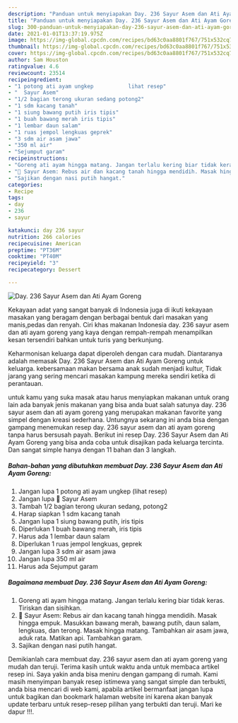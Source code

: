 ```yaml
---
description: "Panduan untuk menyiapakan Day. 236 Sayur Asem dan Ati Ayam Goreng terupdate"
title: "Panduan untuk menyiapakan Day. 236 Sayur Asem dan Ati Ayam Goreng terupdate"
slug: 300-panduan-untuk-menyiapakan-day-236-sayur-asem-dan-ati-ayam-goreng-terupdate
date: 2021-01-01T13:37:19.975Z
image: https://img-global.cpcdn.com/recipes/bd63c0aa8801f767/751x532cq70/day-236-sayur-asem-dan-ati-ayam-goreng-foto-resep-utama.jpg
thumbnail: https://img-global.cpcdn.com/recipes/bd63c0aa8801f767/751x532cq70/day-236-sayur-asem-dan-ati-ayam-goreng-foto-resep-utama.jpg
cover: https://img-global.cpcdn.com/recipes/bd63c0aa8801f767/751x532cq70/day-236-sayur-asem-dan-ati-ayam-goreng-foto-resep-utama.jpg
author: Sam Houston
ratingvalue: 4.6
reviewcount: 23514
recipeingredient:
- "1 potong ati ayam ungkep           lihat resep"
- "  Sayur Asem"
- "1/2 bagian terong ukuran sedang potong2"
- "1 sdm kacang tanah"
- "1 siung bawang putih iris tipis"
- "1 buah bawang merah iris tipis"
- "1 lembar daun salam"
- "1 ruas jempol lengkuas geprek"
- "3 sdm air asam jawa"
- "350 ml air"
- "Sejumput garam"
recipeinstructions:
- "Goreng ati ayam hingga matang. Jangan terlalu kering biar tidak keras. Tiriskan dan sisihkan."
- "🍆 Sayur Asem: Rebus air dan kacang tanah hingga mendidih. Masak hingga empuk. Masukkan bawang merah, bawang putih, daun salam, lengkuas, dan terong. Masak hingga matang. Tambahkan air asam jawa, aduk rata. Matikan api. Tambahkan garam."
- "Sajikan dengan nasi putih hangat."
categories:
- Recipe
tags:
- day
- 236
- sayur

katakunci: day 236 sayur 
nutrition: 266 calories
recipecuisine: American
preptime: "PT36M"
cooktime: "PT40M"
recipeyield: "3"
recipecategory: Dessert

---
```



![Day. 236 Sayur Asem dan Ati Ayam Goreng](https://img-global.cpcdn.com/recipes/bd63c0aa8801f767/751x532cq70/day-236-sayur-asem-dan-ati-ayam-goreng-foto-resep-utama.jpg)

Kekayaan adat yang sangat banyak di Indonesia juga di ikuti kekayaan masakan yang beragam dengan berbagai bentuk dari masakan yang manis,pedas dan renyah. Ciri khas makanan Indonesia day. 236 sayur asem dan ati ayam goreng yang kaya dengan rempah-rempah menampilkan kesan tersendiri bahkan untuk turis yang berkunjung.




Keharmonisan keluarga dapat diperoleh dengan cara mudah. Diantaranya adalah memasak Day. 236 Sayur Asem dan Ati Ayam Goreng untuk keluarga. kebersamaan makan bersama anak sudah menjadi kultur, Tidak jarang yang sering mencari masakan kampung mereka sendiri ketika di perantauan.

untuk kamu yang suka masak atau harus menyiapkan makanan untuk orang lain ada banyak jenis makanan yang bisa anda buat salah satunya day. 236 sayur asem dan ati ayam goreng yang merupakan makanan favorite yang simpel dengan kreasi sederhana. Untungnya sekarang ini anda bisa dengan gampang menemukan resep day. 236 sayur asem dan ati ayam goreng tanpa harus bersusah payah.
Berikut ini resep Day. 236 Sayur Asem dan Ati Ayam Goreng yang bisa anda coba untuk disajikan pada keluarga tercinta. Dan sangat simple hanya dengan 11 bahan dan 3 langkah.


<!--inarticleads1-->

##### Bahan-bahan yang dibutuhkan membuat Day. 236 Sayur Asem dan Ati Ayam Goreng:

1. Jangan lupa 1 potong ati ayam ungkep           (lihat resep)
1. Jangan lupa  🍆 Sayur Asem
1. Tambah 1/2 bagian terong ukuran sedang, potong2
1. Harap siapkan 1 sdm kacang tanah
1. Jangan lupa 1 siung bawang putih, iris tipis
1. Diperlukan 1 buah bawang merah, iris tipis
1. Harus ada 1 lembar daun salam
1. Diperlukan 1 ruas jempol lengkuas, geprek
1. Jangan lupa 3 sdm air asam jawa
1. Jangan lupa 350 ml air
1. Harus ada Sejumput garam




<!--inarticleads2-->

##### Bagaimana membuat  Day. 236 Sayur Asem dan Ati Ayam Goreng:

1. Goreng ati ayam hingga matang. Jangan terlalu kering biar tidak keras. Tiriskan dan sisihkan.
1. 🍆 Sayur Asem: Rebus air dan kacang tanah hingga mendidih. Masak hingga empuk. Masukkan bawang merah, bawang putih, daun salam, lengkuas, dan terong. Masak hingga matang. Tambahkan air asam jawa, aduk rata. Matikan api. Tambahkan garam.
1. Sajikan dengan nasi putih hangat.




Demikianlah cara membuat day. 236 sayur asem dan ati ayam goreng yang mudah dan teruji. Terima kasih untuk waktu anda untuk membaca artikel resep ini. Saya yakin anda bisa meniru dengan gampang di rumah. Kami masih menyimpan banyak resep istimewa yang sangat simple dan terbukti, anda bisa mencari di web kami, apabila artikel bermanfaat jangan lupa untuk bagikan dan bookmark halaman website ini karena akan banyak update terbaru untuk resep-resep pilihan yang terbukti dan teruji. Mari ke dapur !!!. 

